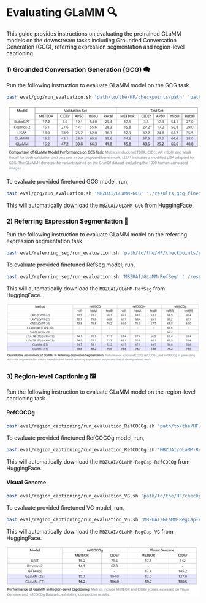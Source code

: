 # Evaluating GLaMM 🔍
This guide provides instructions on evaluating the pretrained GLaMM models on the downstream tasks including Grounded Conversation Generation (GCG), referring expression segmentation and region-level captioning.


### 1) Grounded Conversation Generation (GCG) 🗨️
Run the following instruction to evaluate GLaMM model on the GCG task

```bash
bash eval/gcg/run_evaluation.sh 'path/to/the/HF/checkpoints/path' 'path/to/the/directory/to/save/the/evaluation/results'
```

<p align="center">
  <img src="../images/tables/GCG_Table.png" alt="GCG_Table">
</p>


To evaluate provided finetuned GCG model, run,

```bash
bash eval/gcg/run_evaluation.sh 'MBZUAI/GLaMM-GCG' './results_gcg_finetuned'
```
This will automatically download the `MBZUAI/GLaMM-GCG` from HuggingFace.


### 2) Referring Expression Segmentation 🎯
Run the following instruction to evaluate GLaMM model on the referring expression segmentation task

```bash
bash eval/referring_seg/run_evaluation.sh 'path/to/the/HF/checkpoints/path' 'path/to/the/directory/to/save/the/evaluation/results'
```

To evaluate provided finetuned RefSeg model, run,

```bash
bash eval/referring_seg/run_evaluation.sh 'MBZUAI/GLaMM-RefSeg' './results_refseg_finetuned'
```
This will automatically download the `MBZUAI/GLaMM-RefSeg` from HuggingFace.


<p align="center">
  <img src="../images/tables/ReferSeg_Table.png" alt="Table_RefSeg">
</p>


### 3) Region-level Captioning 🖼️ 
Run the following instruction to evaluate GLaMM model on the region-level captioning task

#### RefCOCOg
```bash
bash eval/region_captioning/run_evaluation_RefCOCOg.sh 'path/to/the/HF/checkpoints/path' 'path/to/the/directory/to/save/the/evaluation/results'
```

To evaluate provided finetuned RefCOCOg model, run,

```bash
bash eval/region_captioning/run_evaluation_RefCOCOg.sh 'MBZUAI/GLaMM-RegCap-RefCOCOg' './results_regcap_refcocog_finetuned'
```
This will automatically download the `MBZUAI/GLaMM-RegCap-RefCOCOg` from HuggingFace.


#### Visual Genome
```bash
bash eval/region_captioning/run_evaluation_VG.sh 'path/to/the/HF/checkpoints/path' 'path/to/the/directory/to/save/the/evaluation/results'
```

To evaluate provided finetuned VG model, run,

```bash
bash eval/region_captioning/run_evaluation_VG.sh 'MBZUAI/GLaMM-RegCap-VG' './results_regcap_vg_finetuned'
```
This will automatically download the `MBZUAI/GLaMM-RegCap-VG` from HuggingFace.

<p align="center">
  <img src="../images/tables/Region_Cap_Table.png" alt="Table_RegionCap">
</p>
